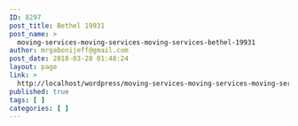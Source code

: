 ```yaml
---
ID: 8297
post_title: Bethel 19931
post_name: >
  moving-services-moving-services-moving-services-bethel-19931
author: mrgabonijeff@gmail.com
post_date: 2018-03-28 01:48:24
layout: page
link: >
  http://localhost/wordpress/moving-services-moving-services-moving-services-bethel-19931/
published: true
tags: [ ]
categories: [ ]
---
```

